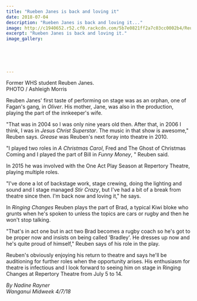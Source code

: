 ```yaml
---
title: "Rueben Janes is back and loving it"
date: 2018-07-04
description: "Rueben Janes is back and loving it..."
image: http://c1940652.r52.cf0.rackcdn.com/5b7e0821ff2a7c03cc0002b4/Reuben-Janes-midweek-4-july.gif
excerpt: "Rueben Janes is back and loving it."
image_gallery:
    
    
    
    
    
---
```


<p><span>Former WHS student Reuben Janes. <br />PHOTO / Ashleigh Morris</span></p>
<p class="element element-paragraph">Reuben Janes' first taste of performing on stage was as an orphan, one of Fagan's gang, in&nbsp;<em>Oliver</em>. His mother, Jane, was also in the production, playing the part of the innkeeper's wife.</p>
<p class="element element-paragraph">"That was in 2004 so I was only nine years old then. After that, in 2006 I think, I was in&nbsp;<em>Jesus Christ Superstar</em>. The music in that show is awesome," Reuben says.&nbsp;<em>Grease</em>&nbsp;was Reuben's next foray into theatre in 2010.</p>
<p class="element element-paragraph">"I played two roles in&nbsp;<em>A Christmas Carol</em>, Fred and The Ghost of Christmas Coming and I played the part of Bill in&nbsp;<em>Funny Money</em>, " Reuben said.</p>
<p class="element element-paragraph">In 2015 he was involved with the One Act Play Season at Repertory Theatre, playing multiple roles.</p>
<p class="element element-paragraph">"I've done a lot of backstage work, stage crewing, doing the lighting and sound and I stage managed&nbsp;<em>Stir Crazy</em>, but I've had a bit of a break from theatre since then. I'm back now and loving it," he says.</p>
<p class="element element-paragraph">In&nbsp;<em>Ringing Changes</em>&nbsp;Reuben plays the part of Brad, a typical Kiwi bloke who grunts when he's spoken to unless the topics are cars or rugby and then he won't stop talking.</p>
<p class="element element-paragraph">"That's in act one but in act two Brad becomes a rugby coach so he's got to be proper now and insists on being called 'Bradley'. He dresses up now and he's quite proud of himself," Reuben says of his role in the play.</p>
<p class="element element-paragraph">Reuben's obviously enjoying his return to theatre and says he'll be auditioning for further roles when the opportunity arises. His enthusiasm for theatre is infectious and I look forward to seeing him on stage in Ringing Changes at Repertory Theatre from July 5 to 14.</p>
<p><em>By Nadine Rayner<br />Wanganui Midweek 4/7/18</em></p>

